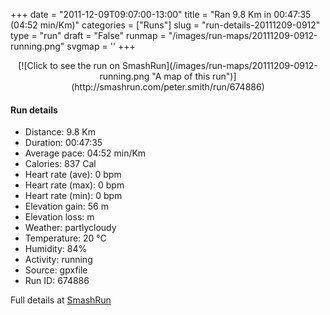 +++
date = "2011-12-09T09:07:00-13:00"
title = "Ran 9.8 Km in 00:47:35 (04:52 min/Km)"
categories = ["Runs"]
slug = "run-details-20111209-0912"
type = "run"
draft = "False"
runmap = "/images/run-maps/20111209-0912-running.png"
svgmap = '<polyline points="0 53, 1 57, 2 58, 12 48, 20 45, 23 47, 25 47, 28 43, 32 42, 34 42, 43 42, 46 43, 54 49, 58 52, 63 54, 65 54, 70 54, 74 53, 82 51, 86 49, 93 50, 96 51, 100 50, 96 51, 86 49, 82 51, 71 54, 65 54, 58 53, 48 45, 45 43, 42 43, 29 42, 24 48, 18 45, 11 48, 4 57">'
+++



<!--more-->

<center>
[![Click to see the run on SmashRun](/images/run-maps/20111209-0912-running.png "A map of this run")](http://smashrun.com/peter.smith/run/674886)
</center>

#### Run details

* Distance: 9.8 Km
* Duration: 00:47:35
* Average pace: 04:52 min/Km
* Calories: 837 Cal
* Heart rate (ave): 0 bpm
* Heart rate (max): 0 bpm
* Heart rate (min): 0 bpm
* Elevation gain: 56 m
* Elevation loss:  m
* Weather: partlycloudy
* Temperature: 20 &deg;C
* Humidity: 84%
* Activity: running
* Source: gpxfile
* Run ID: 674886

Full details at [SmashRun](http://smashrun.com/peter.smith/run/674886)